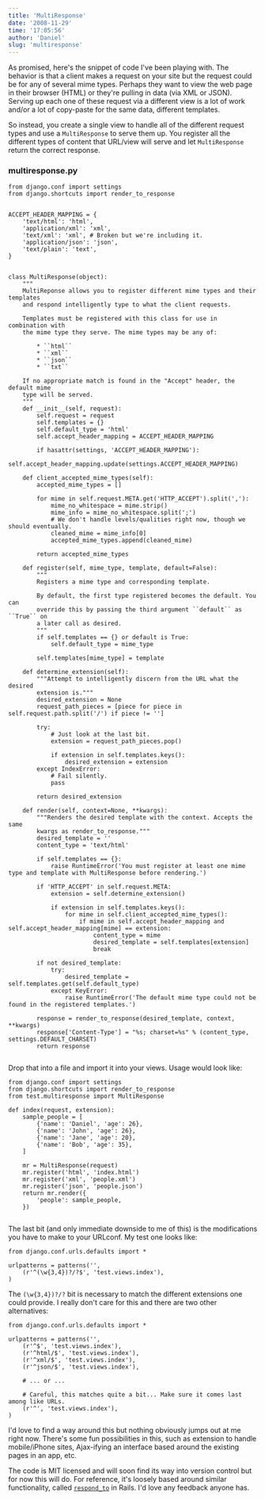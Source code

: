 ```yaml
---
title: 'MultiResponse'
date: '2008-11-29'
time: '17:05:56'
author: 'Daniel'
slug: 'multiresponse'
---
```


<p>As promised, here's the snippet of code I've been playing with. The behavior is that a client makes a request on your site but the request could be for any of several mime types. Perhaps they want to view the web page in their browser (HTML) or they're pulling in data (via XML or JSON). Serving up each one of these request via a different view is a lot of work and/or a lot of copy-paste for the same data, different templates.</p>

<p>So instead, you create a single view to handle all of the different request types and use a <code>MultiResponse</code> to serve them up. You register all the different types of content that URL/view will serve and let <code>MultiResponse</code> return the correct response.</p>

<h3>multiresponse.py</h3>

<pre><code class="prettyprint">from django.conf import settings
from django.shortcuts import render_to_response


ACCEPT_HEADER_MAPPING = {
    'text/html': 'html',
    'application/xml': 'xml',
    'text/xml': 'xml', # Broken but we're including it.
    'application/json': 'json',
    'text/plain': 'text',
}


class MultiResponse(object):
    """
    MultiReponse allows you to register different mime types and their templates
    and respond intelligently type to what the client requests.

    Templates must be registered with this class for use in combination with
    the mime type they serve. The mime types may be any of:

        * ``html``
        * ``xml``
        * ``json``
        * ``txt``

    If no appropriate match is found in the "Accept" header, the default mime
    type will be served.
    """
    def __init__(self, request):
        self.request = request
        self.templates = {}
        self.default_type = 'html'
        self.accept_header_mapping = ACCEPT_HEADER_MAPPING
        
        if hasattr(settings, 'ACCEPT_HEADER_MAPPING'):
            self.accept_header_mapping.update(settings.ACCEPT_HEADER_MAPPING)
    
    def client_accepted_mime_types(self):
        accepted_mime_types = []
        
        for mime in self.request.META.get('HTTP_ACCEPT').split(','):
            mime_no_whitespace = mime.strip()
            mime_info = mime_no_whitespace.split(';')
            # We don't handle levels/qualities right now, though we should eventually.
            cleaned_mime = mime_info[0]
            accepted_mime_types.append(cleaned_mime)
        
        return accepted_mime_types
    
    def register(self, mime_type, template, default=False):
        """
        Registers a mime type and corresponding template.
        
        By default, the first type registered becomes the default. You can
        override this by passing the third argument ``default`` as ``True`` on
        a later call as desired.
        """
        if self.templates == {} or default is True:
            self.default_type = mime_type
        
        self.templates[mime_type] = template
    
    def determine_extension(self):
        """Attempt to intelligently discern from the URL what the desired 
        extension is."""
        desired_extension = None
        request_path_pieces = [piece for piece in self.request.path.split('/') if piece != '']
        
        try:
            # Just look at the last bit.
            extension = request_path_pieces.pop()
            
            if extension in self.templates.keys():
                desired_extension = extension
        except IndexError:
            # Fail silently.
            pass
        
        return desired_extension
    
    def render(self, context=None, **kwargs):
        """Renders the desired template with the context. Accepts the same
        kwargs as render_to_response."""
        desired_template = ''
        content_type = 'text/html'
        
        if self.templates == {}:
            raise RuntimeError('You must register at least one mime type and template with MultiResponse before rendering.')
        
        if 'HTTP_ACCEPT' in self.request.META:
            extension = self.determine_extension()
            
            if extension in self.templates.keys():
                for mime in self.client_accepted_mime_types():
                    if mime in self.accept_header_mapping and self.accept_header_mapping[mime] == extension:
                        content_type = mime
                        desired_template = self.templates[extension]
                        break
    
        if not desired_template:
            try:
                desired_template = self.templates.get(self.default_type)
            except KeyError:
                raise RuntimeError('The default mime type could not be found in the registered templates.')
    
        response = render_to_response(desired_template, context, **kwargs)
        response['Content-Type'] = "%s; charset=%s" % (content_type, settings.DEFAULT_CHARSET)
        return response

</code></pre>

<p>Drop that into a file and import it into your views. Usage would look like:</p>

<pre><code class="prettyprint">from django.conf import settings
from django.shortcuts import render_to_response
from test.multiresponse import MultiResponse

def index(request, extension):
    sample_people = [
        {'name': 'Daniel', 'age': 26},
        {'name': 'John', 'age': 26},
        {'name': 'Jane', 'age': 20},
        {'name': 'Bob', 'age': 35},
    ]
    
    mr = MultiResponse(request)
    mr.register('html', 'index.html')
    mr.register('xml', 'people.xml')
    mr.register('json', 'people.json')
    return mr.render({
        'people': sample_people,
    })

</code></pre>

<p>The last bit (and only immediate downside to me of this) is the modifications you have to make to your URLconf. My test one looks like:</p>

<pre><code class="prettyprint">from django.conf.urls.defaults import *

urlpatterns = patterns('',
    (r'^(\w{3,4})?/?$', 'test.views.index'),
)
</code></pre>

<p>The <code>(\w{3,4})?/?</code> bit is necessary to match the different extensions one could provide. I really don't care for this and there are two other alternatives:</p>

<pre><code class="prettyprint">from django.conf.urls.defaults import *

urlpatterns = patterns('',
    (r'^$', 'test.views.index'),
    (r'^html/$', 'test.views.index'),
    (r'^xml/$', 'test.views.index'),
    (r'^json/$', 'test.views.index'),
    
    # ... or ...
    
    # Careful, this matches quite a bit... Make sure it comes last among like URLs.
    (r'^', 'test.views.index'),
)
</code></pre>

<p>I'd love to find a way around this but nothing obviously jumps out at me right now. There's some fun possibilities in this, such as extension to handle mobile/iPhone sites, Ajax-ifying an interface based around the existing pages in an app, etc.</p>

<p>The code is MIT licensed and will soon find its way into version control but for now this will do. For reference, it's loosely based around similar functionality, called <code><a href="http://api.rubyonrails.org/classes/ActionController/MimeResponds/InstanceMethods.html">respond_to</a></code> in Rails. I'd love any feedback anyone has.</p>